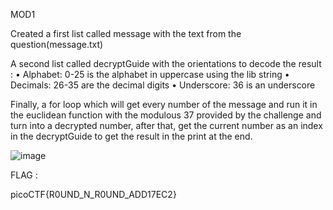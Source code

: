 MOD1


Created a first list called message with the text from the question(message.txt)


A second list called decryptGuide with the orientations to decode the result :
•	Alphabet: 0-25 is the alphabet in uppercase using the lib string
•	Decimals: 26-35 are the decimal digits
•	Underscore: 36 is an underscore


Finally, a for loop which will get every number of the message and run it in the euclidean function with the modulous 37 provided by the challenge and turn into a decrypted number, after that, get the current number as an index in the decryptGuide to get the result in the print at the end.


![image](https://github.com/parthhhhh21/picoCTF-writeups/assets/148140667/8d7ce85c-bb23-4838-8476-b183688f0cbc)


 

FLAG :



picoCTF{R0UND_N_R0UND_ADD17EC2}



